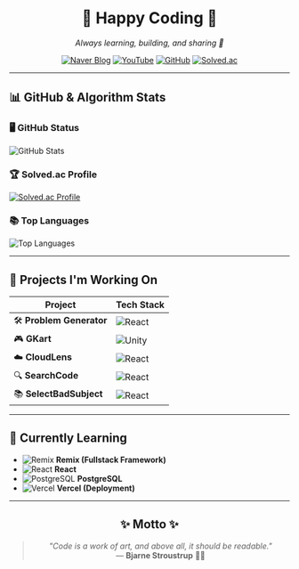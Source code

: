 <div align="center">

# 🌟 Happy Coding 🌟  
_Always learning, building, and sharing 🚀_

[![Naver Blog](https://img.shields.io/badge/Blog-03C75A?style=for-the-badge&logo=naver&logoColor=white)](https://blog.naver.com/happy_coding-)
[![YouTube](https://img.shields.io/badge/Youtube-FF0000?style=for-the-badge&logo=youtube&logoColor=white)](https://www.youtube.com/channel/UCUe70G_YiHnNVPugrRVdlWA)
[![GitHub](https://img.shields.io/badge/GitHub-181717?style=for-the-badge&logo=github&logoColor=white)](https://github.com/lmwmason)
[![Solved.ac](https://img.shields.io/badge/Solved.ac-1A1A1A?style=for-the-badge&logo=acm&logoColor=white)](https://solved.ac/lmwmason)

</div>

---

## 📊 GitHub & Algorithm Stats
### 🖥️ GitHub Status
![GitHub Stats](https://github-readme-stats.vercel.app/api?username=lmwmason&show_icons=true&theme=cobalt)

### 🏆 Solved.ac Profile
[![Solved.ac Profile](http://mazassumnida.wtf/api/generate_badge?boj=lmwmason)](https://solved.ac/lmwmason)

### 📚 Top Languages
![Top Languages](https://github-readme-stats.vercel.app/api/top-langs/?username=lmwmason&layout=compact&theme=gruvbox)

---

## 🚀 Projects I'm Working On

| Project | Tech Stack |
|---------|------------|
| 🛠️ **Problem Generator** | ![React](https://img.shields.io/badge/React-61DAFB?style=flat&logo=react&logoColor=black) |
| 🎮 **GKart** | ![Unity](https://img.shields.io/badge/Unity-000000?style=flat&logo=unity&logoColor=white) |
| ☁️ **CloudLens** | ![React](https://img.shields.io/badge/React-61DAFB?style=flat&logo=react&logoColor=black) |
| 🔍 **SearchCode** | ![React](https://img.shields.io/badge/React-61DAFB?style=flat&logo=react&logoColor=black) |
| 📚 **SelectBadSubject** | ![React](https://img.shields.io/badge/React-61DAFB?style=flat&logo=react&logoColor=black) |

---

## 📖 Currently Learning

- ![Remix](https://img.shields.io/badge/Remix-000000?style=for-the-badge&logo=remix&logoColor=white) **Remix (Fullstack Framework)**  
- ![React](https://img.shields.io/badge/React-61DAFB?style=for-the-badge&logo=react&logoColor=black) **React**  
- ![PostgreSQL](https://img.shields.io/badge/PostgreSQL-4169E1?style=for-the-badge&logo=postgresql&logoColor=white) **PostgreSQL**  
- ![Vercel](https://img.shields.io/badge/Vercel-000000?style=for-the-badge&logo=vercel&logoColor=white) **Vercel (Deployment)**  

---

<div align="center">

## ✨ Motto ✨  

> *"Code is a work of art, and above all, it should be readable."*  
> — **Bjarne Stroustrup** 🧑‍💻  

</div>
